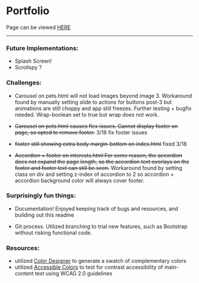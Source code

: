 # Portfolio

Page can be viewed [HERE](https://kmmiller418.github.io/html-portfolio/)

<hr>

### Future Implementations:
* Splash Screen!
* Scrollspy ?

### Challenges:
* Carousel on pets.html will not load images beyond image 3. Workaround found by manually setting slide to actions for buttons post-3 but animations are still choppy and app still freezes. Further testing + bugfix needed. Wrap-boolean set to true but wrap does not work.


* ~~Carousel on pets.html causes flex issues. Cannot display footer on page, so opted to remove footer.~~  3/18 fix footer issues

* ~~footer still showing extra body margin-bottom on index.html~~ fixed 3/18

* ~~Accordion + footer on interests.html For some reason, the accordion does not expand the page length, so the accordion text overlays on the footer and footer text can still be seen.~~ Workaround found by setting class on div and setting z-index of accordion to 2 so accordion + accordion background color will always cover footer. 

### Surprisingly fun things:
* Documentation! Enjoyed keeping track of bugs and resources, and building out this readme

* Git process. Utilized branching to trial new features, such as Bootstrap without risking functional code.

### Resources:
* utilized [Color Designer](https://colordesigner.io/) to generate a swatch of complementary colors
* utilized [Accessible Colors](https://accessible-colors.com/) to test for contrast accessibility of main-content text using WCAG 2.0 guidelines